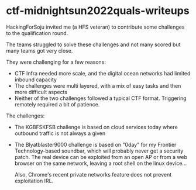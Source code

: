 # ctf-midnightsun2022quals-writeups                                                      

HackingForSoju invited me (a HFS veteran) to contribute some challenges to the qualification round.

The teams struggled to solve these challenges and not many scored but many teams got very close.

They were challenging for a few reasons:
- CTF Infra needed more scale, and the digital ocean networks had limited inbound capacity 
- The challenges were multi layered, with a mix of easy tasks and then more difficult aspects
- Neither of the two challenges followed a typical CTF format. Triggering remotely required a bit of patience. 

The challenges:
- The KGBFSKFSB challenge is based on cloud services today where outbound traffic is not always a given

- The Blyatblaster9000 challenge is based on "0day" for my Frontier Technology-based soundbar, which will probably never get a security patch. 
  The real device can be exploited from an open AP or from a web browser on the same network, leaving a root shell on the linux device...

  Also, Chrome's recent private networks feature does not prevent exploitation IRL.

